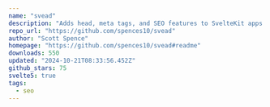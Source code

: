 ```yaml
---
name: "svead"
description: "Adds head, meta tags, and SEO features to SvelteKit apps."
repo_url: "https://github.com/spences10/svead"
author: "Scott Spence"
homepage: "https://github.com/spences10/svead#readme"
downloads: 550
updated: "2024-10-21T08:33:56.452Z"
github_stars: 75
svelte5: true
tags: 
  - seo
---
```

